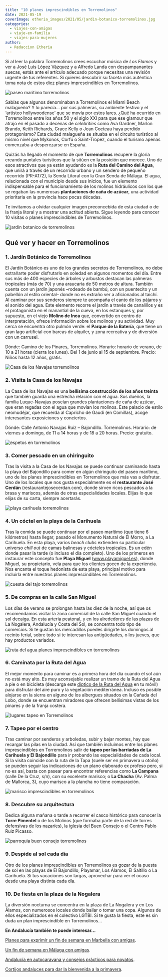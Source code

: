 ```yaml
---
title: "10 planes imprescindibles en Torremolinos"
date: 2021-05-19
coverImage: etheria_images/2021/05/jardin-botanico-torremolinos.jpg
categories: 
  - viajes-con-amigas
  - viaje-en-familia
  - viajes-para-mujeres
author: 
  - Redaccion Etheria
---
```


Si al leer la palabra Torremolinos crees escuchar música de _Los Flames_ y ver a José 
Luis López Vázquez y a Alfredo Landa con despampanantes suecas, estás ante el artículo 
adecuado porque necesitas una revisión urgente de tus referentes. Si quieres descubrir 
su faceta más auténtica toma nota de estos diez planes imprescindibles en Torremolinos. 

![paseo maritimo torremolinos](etheria_images/2021/05/playas-torremolinos.jpg "Paseo marítimo de Torremolinos. © Etheria Mag.")

Sabías que algunos denominaban a Torremolinos el Miami Beach malagueño? Y lo parecía... 
por sus palmeras, su ambiente festivo y el ‘artisteo hollywoodense’ que se movía por 
estos lares. ¿Qué ha ocurrido en Torremolinos entre los años 50 y el siglo XXI para que 
ese glamour que atrajo en el pasado a decenas de _celebrities_ como Ava Gardner, Marlon 
Brando, Keith Richards, Grace Kelly o Jean Cocteau haya perdido protagonismo? Esta 
ciudad malagueña se situaba en el circuito turístico al mismo nivel que Mykonos, Corfú o 
Saint-Tropez, cuando el turismo apenas comenzaba a desperezarse en España. 

Quizás ha llegado el momento de que **Torremolinos** recupere la gloria creando puntales 
turísticos que la sitúen en la posición que merece. Uno de esos atractivos que ya están 
ayudando es la **Ruta del Camino del Agua**, que unirá a través de un recorrido urbano y 
un sendero de pequeño recorrido (PR-A172), la Senda Litoral con la Gran Senda de Málaga. 
El agua, relacionada con el municipio desde sus inicios, fue un elemento indispensable 
para el funcionamiento de los molinos hidráulicos con los que se regaban las numerosas 
**plantaciones de caña de azúcar**, una actividad prioritaria en la provincia hace pocas 
décadas. 

Te invitamos a olvidar cualquier imagen preconcebida de esta ciudad o de la franja 
litoral y a mostrar una actitud abierta. Sigue leyendo para conocer 10 visitas o planes 
imprescindibles de Torremolinos. 

![jardin botanico de torremolinos](etheria_images/2021/05/jardin-botanico-torremolinos.jpg "Jardín Botánico de Torremolinos. © Etheria Mag.")

## Qué ver y hacer en Torremolinos

### 1\. Jardín Botánico de Torremolinos

El Jardín Botánico es uno de los grandes secretos de Torremolinos, no debe extrañarte 
poder disfrutarlo en soledad en algunos momentos del día. Entre sus más de 400 especies 
de árboles y arbustos destacan las palmeras tropicales (más de 70) y una araucaria de 50 
metros de altura. También cuenta con un jardín japonés –rodeado de bambú, con un 
puentecito y un pabellón al estilo oriental– donde no es extraño ver a aficionados al 
taichí. Al caminar por sus senderos siempre te acompaña el canto de los pájaros y el 
sonido del agua. Este elemento recorre el jardín a través de canalillos y es el 
protagonista en el manantial de la cueva, en los estanques y, por supuesto, en el viejo 
**Molino de Inca** que, convertido en centro de interpretación, ofrece información sobre 
los molinos y su actividad. Muy cerca se encuentra otro pulmón verde: el **Parque de la 
Batería**, que tiene un gran lago artificial con barcas de alquiler, y zona recreativa y 
de diversión con un carrusel. 

Dónde: Camino de los Pinares, Torremolinos. Horario: horario de verano, de 10 a 21 horas 
(cierra los lunes). Del 1 de junio al 15 de septiembre. Precio: Niños hasta 12 años, 
gratis. 

![Casa de los Navajas torremolinos](etheria_images/2021/05/casa-navajas-torremolinos.jpg "Casa de los Navajas, una visita obligada en Torremolinos. © Etheria Mag.")

### 2\. Visita la Casa de los Navajas

La Casa de los Navajas es una **bellísima construcción de los años treinta** que también 
guarda una estrecha relación con el agua. Sus dueños, la familia Luque-Navajas poseían 
grandes plantaciones de caña de azúcar, que eran regadas con el agua que movían los 
molinos. Este palacio de estilo neomudéjar, que recuerda al Capricho de Gaudí (en 
Comillas), acoge interesantes exposiciones y conciertos. 

Dónde: Calle Antonio Navajas Ruiz – Bajondillo. Torremolinos. Horario: de viernes a 
domingo, de 11 a 14 horas y de 18 a 20 horas. Precio: gratuito. 

![espetos en torremolinos](etheria_images/2021/05/espetos-torremolinos.jpg "Comer espetos es uno de los planes imprescindibles de Torremolinos. © Etheria Mag.")

### 3\. Comer pescado en un chiringuito

Tras la visita a la Casa de los Navajas se puede continuar caminando hasta la playa del 
Bajondillo para comer en algún chiringuito del paseo marítimo, uno de los planes 
imprescindibles en Torremolinos que más vas a disfrutar. Uno de los locales que nos 
gusta especialmente es el **restaurante José Cerdán** (restaurantejosecerdan.com), donde 
sirven ricos pescados a la brasa y mariscos, además de otras especialidades locales. 
Elijas lo que elijas de su carta, siempre acertarás. 

![playa carihuela torremolinos](etheria_images/2021/05/playa-carihuela-torremolinos.jpg "Playa de la Carihuela, en Torremolinos. © Etheria Mag.")

### 4\. Un cóctel en la playa de la Carihuela

Tras la comida se puede continuar por el paseo marítimo (que tiene 6 kilómetros) hasta 
llegar, pasado el Monumento Natural de El Morro, a La Carihuela. En esta playa, varios 
_beach clubs_ extienden su particular universo _chill out_ de camas balinesas y cócteles 
tropicales. Es un edén donde pasar la tarde (o incluso el día completo). Uno de los 
primeros en instaurar este concepto fue **Playa Miguel** (www.playamiguel.es), donde 
Miguel, su propietario, vela para que los clientes gocen de la experiencia. Nos encanta 
el toque hedonista de esta playa, principal motivo para incluirla entre nuestros planes 
imprescindibles en Torremolinos. 

![cuesta del tajo torremolinos](etheria_images/2021/05/cuesta-del-tajo-torremolinos.jpg "Cuesta del Tajo. © Turismo de Torremolinos")

### 5\. De compras en la calle San Miguel

Los días de verano se prolongan hasta las diez de la noche, así que os recomendamos 
visitar la zona comercial de la calle San Miguel cuando el sol decaiga. En esta arteria 
peatonal, y en los alrededores de las plazas de La Nogalera, Andalucía y Costa del Sol, 
se concentra todo tipo de comercios. Si te gustan los mercadillos puedes dirigirte los 
domingos al recinto ferial, sobre todo si te interesan las antigüedades, o los jueves, 
que hay productos variados. 

![ruta del agua planes imprescindibles en torremolinos](etheria_images/2021/05/mirador-ruta-del-agua-torremolinos.jpg "Mirador en la Ruta del Agua. © Etheria Mag.")

### 6\. Caminata por la Ruta del Agua

El mejor momento para caminar es a primera hora del día cuando el sol aún no está muy 
alto. Es muy aconsejable realizar un tramo de la Ruta del Agua a pie o en bicicleta 
(descarga este [díptico de la Ruta del 
Agua](https://turismotorremolinos.es/media/documents/caminoagua.pdf) en tu móvil) para 
disfrutar del aire puro y la vegetación mediterránea. Incluso es posible alojarse en la 
sierra en alguno de los albergues situados en la Cañada del Lobo, donde se encuentran 
miradores que ofrecen bellísimas vistas de los pinares y de la franja costera. 

![lugares tapeo en Torremolinos](etheria_images/2021/05/pueblo-torremolinos.jpg "Callejea por Torremolinos para encontrar los mejores locales. © Etheria Mag.")

### 7\. Tapeo por el centro

Tras caminar por senderos y arboledas, subir y bajar montes, hay que recargar las pilas 
en la ciudad. Así que también incluimos entre los planes imprescindibles en Torremolinos 
salir de **tapeo por las barriadas de La Carihuela y El Bajondillo** para ir probando 
las especialidades de cada local. Si la visita coincide con la ruta de la Tapa (suele 
ser en primavera u otoño) se pueden seguir las indicaciones de un plano elaborado ex 
profeso pero, si no es así, basta con pasear para encontrar referencias como **La 
Campana** (calle De la Cruz, s/n), con su excelente marisco; o **La Chacha** (Av. Palma 
de Mallorca, 3), cuyo marisco a la plancha no tiene comparación. 

![marisco imprescindibles en torremolinos](etheria_images/2021/05/marisco-torremolinos-andalucia.jpg "Pescado y mariscos, imprescindibles en Torremolinos. © Storiés")

### 8\. Descubre su arquitectura

Dedica alguna mañana o tarde a recorrer el casco histórico para conocer la **Torre 
Pimentel** o de los Molinos (que formaba parte de la red de torres defensivas de los 
nazaríes), la iglesia del Buen Consejo o el Centro Pablo Ruiz Picasso. 

![parroquia buen consejo torremolinos](etheria_images/2021/05/torremolinos-iglesia.jpg "Parroquia Madre del Buen Consejo. © Etheria Mag.")

### 9\. Despide al sol cada día

Otro de los planes imprescindibles en Torremolinos es gozar de la puesta de sol en las 
playas de El Bajondillo, Playamar, Los Álamos, El Saltillo o La Carihuela. Si tus 
vacaciones son largas, aprovechar para ver el ocaso desde una playa distinta cada día. 

### 10\. De fiesta en la plaza de la Nogalera

La diversión nocturna se concentra en la plaza de La Nogalera y en Los Álamos, con 
numerosos locales donde bailar o tomar una copa. Algunos de ellos especializados en el 
colectivo LGTBI. Si te gusta la fiesta, este es sin duda un plan imprescindible en 
Torremolinos... 

**En Andalucía también te puede interesar...** 

[Planes para exprimir un fin de semana en Marbella con 
amigas](https://etheriamagazine.com/2019/06/11/guia-practica-para-exprimir-marbella-con-amigas-en-un-fin-de-semana/). 

[Un fin de semana en Málaga con 
amigas](https://etheriamagazine.com/2021/05/03/fin-de-semana-con-amigas-en-malaga/). 

[Andalucía en autocaravana y consejos prácticos para 
novatos](https://etheriamagazine.com/2021/04/07/consejos-rutas-andalucia-en-autocaravana/). 

[Cortijos andaluces para dar la bienvenida a la 
primavera](https://etheriamagazine.com/2021/03/16/cortijos-andaluces-viaje-amigas/).
